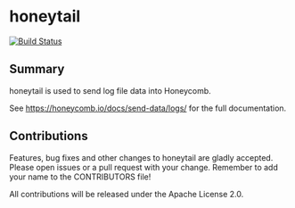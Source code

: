# honeytail

[![Build Status](https://travis-ci.org/honeycombio/honeytail.svg?branch=master)](https://travis-ci.org/honeycombio/honeytail)

## Summary

honeytail is used to send log file data into Honeycomb.

See https://honeycomb.io/docs/send-data/logs/ for the full documentation.

## Contributions

Features, bug fixes and other changes to honeytail are gladly accepted. Please
open issues or a pull request with your change. Remember to add your name to the
CONTRIBUTORS file!

All contributions will be released under the Apache License 2.0.
